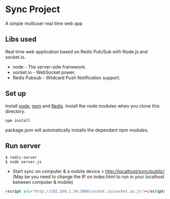 Sync Project
====

A simple multiuser real time web app

Libs used
-----------
Real time web application based on Redis Pub/Sub with Node.js and socket.io.

* node - The server-side framework.
* socket.io - WebSocket power.
* Redis Pubsub - Wildcard Push Notification support.

## Set up

Install [node](http://nodejs.org), [npm](http://npmjs.org) and [Redis](http://redis.io).
Install the node modules when you clone this directory.

    npm install

package.json will automatically installs the dependant npm modules.

Run server
----------------

    $ redis-server
    $ node server.js
    

* Start sync on computer & a mobile device > [http://localhost/sync/public/](http://localhost/sync/public/)
(May be you need to change the IP on index.html to run in your localhost between computer & mobile)
```html
<script src="http://192.168.1.34:3000/socket.io/socket.io.js"></script>
```
